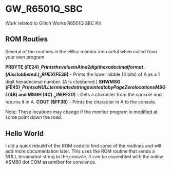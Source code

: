 # GW_R6501Q_SBC
Work related to Glitch Works R6501Q SBC Kit

## ROM Routies
Several of the routines in the eWoz monitor are useful when called from your own program.

__PRBYTE ($FE24)__ - Prints the value in A in a 2 digit hexadecimal format. (A is clobbered.)
__PRHEX ($FE38)__ - Prints the lower nibble (4 bits) of A as a 1 digit hexadecimal number. (A is clobbered.)
__SHWMSG ($FE45)__ - Prints a NULL terminated string pointed to by Page Zero locations MSGL ($4B) and MSGH ($4C).
__CIN ($FF2D)__ - Gets a character from the console and returns it in A.
__COUT ($FF36)__ - Prints the character in A to the console.

Note: These locations may change if the monitor program is modified at some point down the road.

## Hello World
I did a quick rebuild of the ROM code to find some of the routines and will add more documentation later. This uses the ROM routine that sends a NULL terminated string to the console. It can be assembled with the online ASM80 dot COM assemlber for convience.
